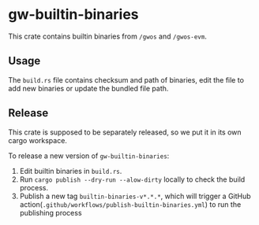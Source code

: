 # gw-builtin-binaries

This crate contains builtin binaries from `/gwos` and `/gwos-evm`.

## Usage

The `build.rs` file contains checksum and path of binaries, edit the file to add new binaries or update the bundled file path.

## Release

This crate is supposed to be separately released, so we put it in its own cargo workspace.

To release a new version of `gw-builtin-binaries`:

1. Edit builtin binaries in `build.rs`.
2. Run `cargo publish --dry-run --alow-dirty` locally to check the build process.
3. Publish a new tag `builtin-binaries-v*.*.*`, which will trigger a GitHub action(`.github/workflows/publish-builtin-binaries.yml`) to run the publishing process
